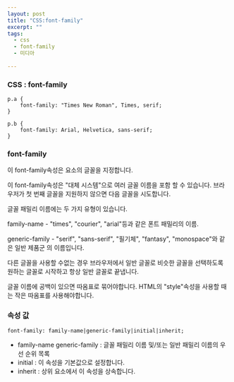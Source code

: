 ```yaml
---
layout: post
title: "CSS:font-family"
excerpt: ""
tags: 
  - css
  - font-family
  - 미디아
  
---
```



### CSS : font-family
```
p.a {
    font-family: "Times New Roman", Times, serif;
}

p.b {
    font-family: Arial, Helvetica, sans-serif;
}
```
### font-family

이 font-family속성은 요소의 글꼴을 지정합니다.

이 font-family속성은 "대체 시스템"으로 여러 글꼴 이름을 포함 할 수 있습니다. 브라우저가 첫 번째 글꼴을 지원하지 않으면 다음 글꼴을 시도합니다.

글꼴 패밀리 이름에는 두 가지 유형이 있습니다.

family-name - "times", "courier", "arial"등과 같은 폰트 패밀리의 이름.

generic-family - "serif", "sans-serif", "필기체", "fantasy", "monospace"와 같은 일반 제품군 의 이름입니다.

다른 글꼴을 사용할 수없는 경우 브라우저에서 일반 글꼴로 비슷한 글꼴을 선택하도록 원하는 글꼴로 시작하고 항상 일반 글꼴로 끝냅니다.

글꼴 이름에 공백이 있으면 따옴표로 묶어야합니다. HTML의 "style"속성을 사용할 때는 작은 따옴표를 사용해야합니다.

### 속성 값
`font-family: family-name|generic-family|initial|inherit;`

+ family-name generic-family : 글꼴 패밀리 이름 및/또는 일반 패밀리 이름의 우선 순위 목록
+ initial : 이 속성을 기본값으로 설정합니다. 
+ inherit : 상위 요소에서 이 속성을 상속합니다.

